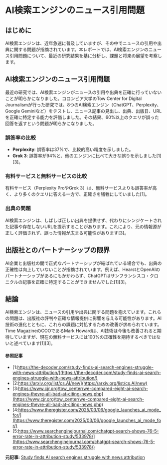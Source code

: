# AI検索エンジンのニュース引用問題

## はじめに

AI検索エンジンは、近年急速に普及していますが、その中でニュースの引用や出典に関する問題が指摘されています。本レポートでは、AI検索エンジンのニュース引用問題について、最近の研究結果を基に分析し、課題と将来の展望を考察します。

## AI検索エンジンのニュース引用問題

最近の研究では、AI検索エンジンがニュースの引用や出典を正確に行っていないことが明らかになりました。コロンビア大学のTow Center for Digital Journalismが行った研究では、8つのAI検索エンジン（ChatGPT、Perplexity、Google Geminiなど）をテストし、ニュース記事の見出し、出典、出版日、URLを正確に特定する能力を評価しました。その結果、60%以上のクエリが誤った回答を返すという問題が明らかになりました。

### 誤答率の比較

- **Perplexity**: 誤答率は37%で、比較的高い精度を示しました。
- **Grok 3**: 誤答率が94%と、他のエンジンに比べて大きな誤りを示しました[1][3]。

### 有料サービスと無料サービスの比較

有料サービス（Perplexity ProやGrok 3）は、無料サービスよりも誤答率が高く、より多くのクエリに答える一方で、正確さを犠牲にしていました[1]。

### 出典の問題

AI検索エンジンは、しばしば正しい出典を提供せず、代わりにシンジケートされた記事や存在しないURLを提示することがあります。これにより、元の情報源が正しく評価されず、誤った情報が広まる可能性があります[3]。

## 出版社とのパートナーシップの限界

AI企業と出版社の間で正式なパートナーシップが結ばれている場合でも、出典の正確性は向上していないことが指摘されています。例えば、HearstとOpenAIのパートナーシップがあるにもかかわらず、ChatGPTはサンフランシスコ・クロニクルの記事を正確に特定することができませんでした[1][3]。

## 結論

AI検索エンジンは、ニュースの引用や出典に関する問題を抱えています。これらの問題は、出版社の評判や正確な情報提供に影響を与える可能性があります。AI技術の進化とともに、これらの課題に対処するための改善が求められています。Time MagazineのCOOであるMark Howardは、AI技術は今後も改善されると期待していますが、現在の無料サービスには100%の正確性を期待するべきではないと述べています[1][3]。

#### 参照記事
- [1:https://the-decoder.com/study-finds-ai-search-engines-struggle-with-news-attribution/](https://the-decoder.com/study-finds-ai-search-engines-struggle-with-news-attribution/)
- [2:https://arxiv.org/list/cs.AI/new](https://arxiv.org/list/cs.AI/new)
- [3:https://www.cjr.org/tow_center/we-compared-eight-ai-search-engines-theyre-all-bad-at-citing-news.php](https://www.cjr.org/tow_center/we-compared-eight-ai-search-engines-theyre-all-bad-at-citing-news.php)
- [4:https://www.theregister.com/2025/03/06/google_launches_ai_mode_for/](https://www.theregister.com/2025/03/06/google_launches_ai_mode_for/)
- [5:https://www.searchenginejournal.com/chatgpt-search-shows-76-5-error-rate-in-attribution-study/533978/](https://www.searchenginejournal.com/chatgpt-search-shows-76-5-error-rate-in-attribution-study/533978/)


**元記事:** [Study finds AI search engines struggle with news attribution](https://the-decoder.com/study-finds-ai-search-engines-struggle-with-news-attribution/)